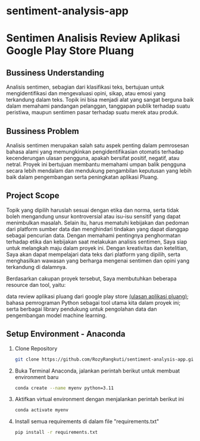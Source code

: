# sentiment-analysis-app

# Sentimen Analisis Review Aplikasi Google Play Store Pluang

## Bussiness Understanding
Analisis sentimen, sebagian dari klasifikasi teks, bertujuan untuk mengidentifikasi dan mengevaluasi opini, sikap, atau emosi yang terkandung dalam teks. Topik ini bisa menjadi alat yang sangat berguna baik dalam memahami pandangan pelanggan, tanggapan publik terhadap suatu peristiwa, maupun sentimen pasar terhadap suatu merek atau produk.

## Bussiness Problem
Analisis sentimen merupakan salah satu aspek penting dalam pemrosesan bahasa alami yang memungkinkan pengidentifikasian otomatis terhadap kecenderungan ulasan pengguna, apakah bersifat positif, negatif, atau netral. Proyek ini bertujuan membantu memahami umpan balik pengguna secara lebih mendalam dan mendukung pengambilan keputusan yang lebih baik dalam pengembangan serta peningkatan aplikasi Pluang.

## Project Scope
Topik yang dipilih haruslah sesuai dengan etika dan norma, serta tidak boleh mengandung unsur kontroversial atau isu-isu sensitif yang dapat menimbulkan masalah. Selain itu, harus mematuhi kebijakan dan pedoman dari platform sumber data dan menghindari tindakan yang dapat dianggap sebagai pencurian data. Dengan memahami pentingnya penghormatan terhadap etika dan kebijakan saat melakukan analisis sentimen, Saya siap untuk melangkah maju dalam proyek ini. Dengan kreativitas dan ketelitian, Saya akan dapat mempelajari data teks dari platform yang dipilih, serta menghasilkan wawasan yang berharga mengenai sentimen dan opini yang terkandung di dalamnya.

Berdasarkan cakupan proyek tersebut, Saya membutuhkan beberapa resource dan tool, yaitu:

data review aplikasi pluang dari google play store [(ulasan aplikasi pluang)](ulasan_aplikasi_pluang.csv);
bahasa pemrograman Python sebagai tool utama kita dalam proyek ini; serta
berbagai library pendukung untuk pengolahan data dan pengembangan model machine learning.

## Setup Environment - Anaconda

1. Clone Repository
   ```bash
   git clone https://github.com/RozyRangkuti/sentiment-analysis-app.git
   ```

2. Buka Terminal Anaconda, jalankan perintah berikut untuk membuat environment baru
   ```bash
   conda create --name myenv python=3.11
   ```
   
3. Aktifkan virtual environment dengan menjalankan perintah berikut ini
   ```bash
   conda activate myenv
   ```
   
4. Install semua requirements di dalam file "requirements.txt"
   ```bash
   pip install -r requirements.txt

